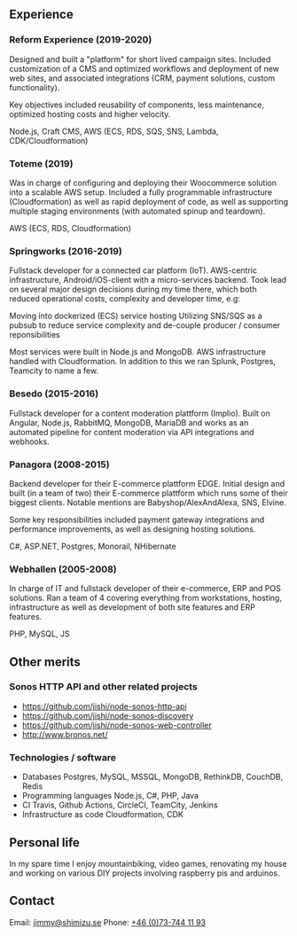 ## Experience

### Reform Experience (2019-2020)

Designed and built a "platform" for short lived campaign sites. Included customization of a CMS and optimized workflows and deployment of new web sites, and associated integrations (CRM, payment solutions, custom functionality). 

Key objectives included reusability of components, less maintenance, optimized hosting costs and higher velocity. 

Node.js, Craft CMS, AWS (ECS, RDS, SQS, SNS, Lambda, CDK/Cloudformation)

### Toteme (2019) 

Was in charge of configuring and deploying their Woocommerce solution into a scalable AWS setup. Included a fully programmable infrastructure (Cloudformation) as well as rapid deployment of code, as well as supporting multiple staging environments (with automated spinup and teardown).

AWS (ECS, RDS, Cloudformation)

### Springworks (2016-2019)

Fullstack developer for a connected car platform (IoT). AWS-centric infrastructure, Android/iOS-client with a micro-services backend. Took lead on several major design decisions during my time there, which both reduced operational costs, complexity and developer time, e.g:

Moving into dockerized (ECS) service hosting
Utilizing SNS/SQS as a pubsub to reduce service complexity and de-couple producer / consumer reponsibilities

Most services were built in Node.js and MongoDB. AWS infrastructure handled with Cloudformation. In addition to this we ran Splunk, Postgres, Teamcity to name a few. 

### Besedo (2015-2016)

Fullstack developer for a content moderation plattform (Implio). Built on Angular, Node.js, RabbitMQ, MongoDB, MariaDB and works as an automated pipeline for content moderation via API integrations and webhooks.

### Panagora (2008-2015)

Backend developer for their E-commerce plattform EDGE. Initial design and built (in a team of two) their E-commerce plattform which runs some of their biggest clients. Notable mentions are Babyshop/AlexAndAlexa, SNS, Elvine.

Some key responsibilities included payment gateway integrations and performance improvements, as well as designing hosting solutions.

C#, ASP.NET, Postgres, Monorail, NHibernate

### Webhallen (2005-2008)

In charge of IT and fullstack developer of their e-commerce, ERP and POS solutions. Ran a team of 4 covering everything from workstations, hosting, infrastructure as well as development of both site features and ERP features. 

PHP, MySQL, JS

## Other merits

### Sonos HTTP API and other related projects

 - https://github.com/jishi/node-sonos-http-api
 - https://github.com/jishi/node-sonos-discovery
 - https://github.com/jishi/node-sonos-web-controller
 - http://www.bronos.net/

### Technologies / software

 - Databases
    Postgres, MySQL, MSSQL, MongoDB, RethinkDB, CouchDB, Redis
 - Programming languages
    Node.js, C#, PHP, Java
 - CI
    Travis, Github Actions, CircleCI, TeamCity, Jenkins
 - Infrastructure as code
    Cloudformation, CDK

## Personal life

In my spare time I enjoy mountainbiking, video games, renovating my house and working on various DIY projects involving raspberry pis and arduinos. 

## Contact

Email: [jimmy@shimizu.se](mailto:jimmy@jishi.se)
Phone: [+46 (0)73-744 11 93](tel:+46737441193)
